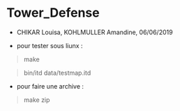 # Tower_Defense

* CHIKAR Louisa, KOHLMULLER Amandine, 06/06/2019

* pour tester sous liunx :
> make

> bin/itd data/testmap.itd

* pour faire une archive :
> make zip

